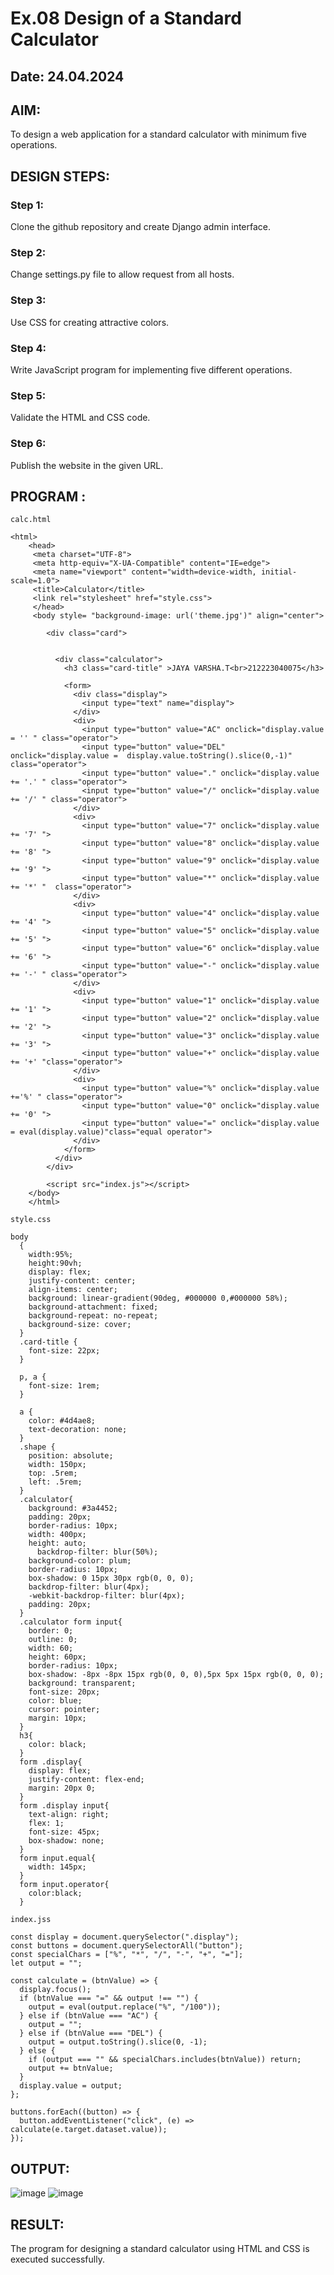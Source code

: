 # Ex.08 Design of a Standard Calculator
## Date: 24.04.2024

## AIM:
To design a web application for a standard calculator with minimum five operations.

## DESIGN STEPS:

### Step 1:
Clone the github repository and create Django admin interface.

### Step 2:
Change settings.py file to allow request from all hosts.

### Step 3:
Use CSS for creating attractive colors.

### Step 4:
Write JavaScript program for implementing five different operations.

### Step 5:
Validate the HTML and CSS code.

### Step 6:
Publish the website in the given URL.

## PROGRAM :
```
calc.html

<html>
    <head>
     <meta charset="UTF-8">
     <meta http-equiv="X-UA-Compatible" content="IE=edge">
     <meta name="viewport" content="width=device-width, initial-scale=1.0">
     <title>Calculator</title>
     <link rel="stylesheet" href="style.css">
     </head>
     <body style= "background-image: url('theme.jpg')" align="center">
        
        <div class="card">
            
    
          <div class="calculator">
            <h3 class="card-title" >JAYA VARSHA.T<br>212223040075</h3>
            
            <form>
              <div class="display">
                <input type="text" name="display">
              </div>
              <div>
                <input type="button" value="AC" onclick="display.value = '' " class="operator">
                <input type="button" value="DEL" onclick="display.value =  display.value.toString().slice(0,-1)" class="operator">
                <input type="button" value="." onclick="display.value += '.' " class="operator">
                <input type="button" value="/" onclick="display.value += '/' " class="operator">
              </div>
              <div>
                <input type="button" value="7" onclick="display.value += '7' ">
                <input type="button" value="8" onclick="display.value += '8' ">
                <input type="button" value="9" onclick="display.value += '9' ">
                <input type="button" value="*" onclick="display.value += '*' "  class="operator">
              </div>
              <div>
                <input type="button" value="4" onclick="display.value += '4' ">
                <input type="button" value="5" onclick="display.value += '5' ">
                <input type="button" value="6" onclick="display.value += '6' ">
                <input type="button" value="-" onclick="display.value += '-' " class="operator">
              </div>
              <div>
                <input type="button" value="1" onclick="display.value += '1' ">
                <input type="button" value="2" onclick="display.value += '2' ">
                <input type="button" value="3" onclick="display.value += '3' ">
                <input type="button" value="+" onclick="display.value += '+' "class="operator">
              </div>
              <div>
                <input type="button" value="%" onclick="display.value +='%' " class="operator">
                <input type="button" value="0" onclick="display.value += '0' ">
                <input type="button" value="=" onclick="display.value = eval(display.value)"class="equal operator">
              </div>
            </form>
          </div>
        </div>
        
        <script src="index.js"></script>
    </body>
    </html>

style.css

body
  {
    width:95%;
    height:90vh;
    display: flex;
    justify-content: center;
    align-items: center;
    background: linear-gradient(90deg, #000000 0,#000000 58%);
    background-attachment: fixed;
    background-repeat: no-repeat;
    background-size: cover;
  }
  .card-title {
    font-size: 22px;
  }
  
  p, a {
    font-size: 1rem;
  }
  
  a {
    color: #4d4ae8;
    text-decoration: none;
  }
  .shape {
    position: absolute;
    width: 150px;
    top: .5rem;
    left: .5rem;
  }
  .calculator{
    background: #3a4452;
    padding: 20px;
    border-radius: 10px;
    width: 400px;
    height: auto;
      backdrop-filter: blur(50%);
    background-color: plum;
    border-radius: 10px;
    box-shadow: 0 15px 30px rgb(0, 0, 0);
    backdrop-filter: blur(4px); 
    -webkit-backdrop-filter: blur(4px); 
    padding: 20px;
  }
  .calculator form input{
    border: 0;
    outline: 0;
    width: 60;
    height: 60px;
    border-radius: 10px;
    box-shadow: -8px -8px 15px rgb(0, 0, 0),5px 5px 15px rgb(0, 0, 0);
    background: transparent;
    font-size: 20px;
    color: blue;
    cursor: pointer;
    margin: 10px;
  }
  h3{
    color: black;
  }
  form .display{
    display: flex;
    justify-content: flex-end;
    margin: 20px 0;
  }
  form .display input{
    text-align: right;
    flex: 1;
    font-size: 45px;
    box-shadow: none;
  }
  form input.equal{
    width: 145px;
  }
  form input.operator{
    color:black;
  }

index.jss

const display = document.querySelector(".display");
const buttons = document.querySelectorAll("button");
const specialChars = ["%", "*", "/", "-", "+", "="];
let output = "";

const calculate = (btnValue) => {
  display.focus();
  if (btnValue === "=" && output !== "") {
    output = eval(output.replace("%", "/100"));
  } else if (btnValue === "AC") {
    output = "";
  } else if (btnValue === "DEL") {
    output = output.toString().slice(0, -1);
  } else {
    if (output === "" && specialChars.includes(btnValue)) return;
    output += btnValue;
  }
  display.value = output;
};

buttons.forEach((button) => {
  button.addEventListener("click", (e) => calculate(e.target.dataset.value));
});
```
   

 
   

## OUTPUT:
![image](https://github.com/jayavarsha23219/Calc/assets/150780319/0c7b8750-0804-4da1-b112-3a981a4f091f)
![image](https://github.com/jayavarsha23219/Calc/assets/150780319/27db050f-c04d-423a-917a-1d402754ab41)


## RESULT:
The program for designing a standard calculator using HTML and CSS is executed successfully.
